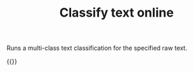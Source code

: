 ﻿---
title: "Classify text online"
articleTitle: "Classify text"
linktitle: "Classify text"
type: docs
url: /text/
description: "Classify text programmatically via Cloud API."
weight: 20
---

Runs a multi-class text classification for the specified raw text.


{{<list-children-pages>}}
